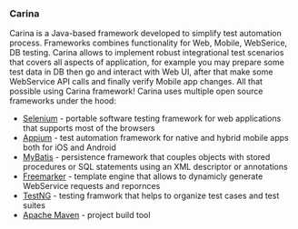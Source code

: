 ### Carina
Carina is a Java-based framework developed to simplify test automation process. Frameworks combines functionality for Web, Mobile, WebSerice, DB testing. Carina allows to implement robust integrational test scenarios that covers all aspects of application, for example you may prepare some test data in DB then go and interact with Web UI, after that make some WebService API calls and finally verify Mobile app changes. All that possible using Carina framework! Carina uses multiple open source frameworks under the hood:
* [Selenium](https://github.com/SeleniumHQ/selenium) - portable software testing framework for web applications that supports most of the browsers
* [Appium](https://github.com/appium/appium) - test automation framework for native and hybrid mobile apps both for iOS and Android
* [MyBatis](https://github.com/mybatis/) - persistence framework that couples objects with stored procedures or SQL statements using an XML descriptor or annotations
* [Freemarker](https://github.com/freemarker/) - template engine that allows to dynamicly generate WebService requests and repornces
* [TestNG](https://github.com/cbeust/testng) - testing framwork that helps to organize test cases and test suites
* [Apache Maven](https://github.com/apache/maven) - project build tool
